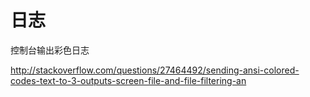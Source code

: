 # 日志

控制台输出彩色日志

http://stackoverflow.com/questions/27464492/sending-ansi-colored-codes-text-to-3-outputs-screen-file-and-file-filtering-an